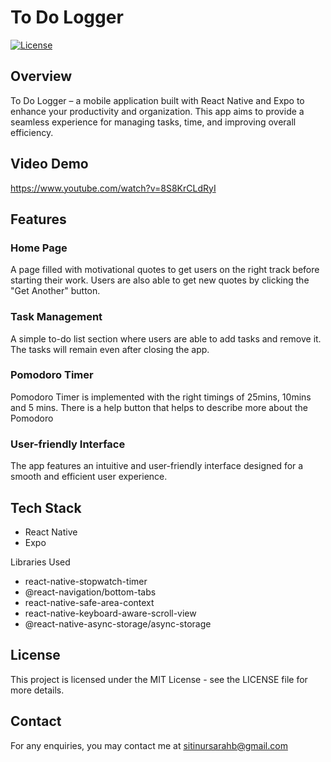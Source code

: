 # To Do Logger

[![License](https://img.shields.io/badge/License-MIT-blue.svg)](https://opensource.org/licenses/MIT)

## Overview

To Do Logger – a mobile application built with React Native and Expo to enhance your productivity and organization. This app aims to provide a seamless experience for managing tasks, time, and improving overall efficiency.

## Video Demo

https://www.youtube.com/watch?v=8S8KrCLdRyI

## Features

### Home Page

A page filled with motivational quotes to get users on the right track before starting their work. Users are also able to get new quotes by clicking the "Get Another" button.

### Task Management

A simple to-do list section where users are able to add tasks and remove it. The tasks will remain even after closing the app.

### Pomodoro Timer

Pomodoro Timer is implemented with the right timings of 25mins, 10mins and 5 mins. There is a help button that helps to describe more about the Pomodoro

### User-friendly Interface

The app features an intuitive and user-friendly interface designed for a smooth and efficient user experience.

## Tech Stack

- React Native
- Expo

Libraries Used
- react-native-stopwatch-timer
- @react-navigation/bottom-tabs
- react-native-safe-area-context
- react-native-keyboard-aware-scroll-view
- @react-native-async-storage/async-storage
  
## License
This project is licensed under the MIT License - see the LICENSE file for more details.

## Contact
For any enquiries, you may contact me at sitinursarahb@gmail.com
